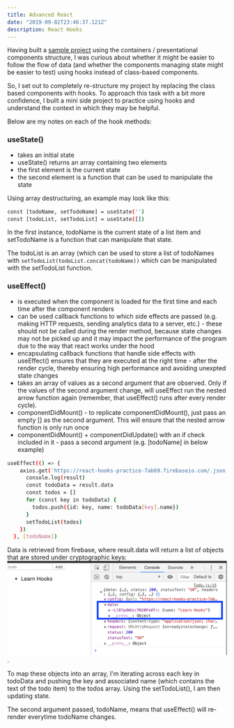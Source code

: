 ```yaml
---
title: Advanced React 
date: "2019-09-02T23:46:37.121Z"
description: React Hooks
---
```


Having built a [sample project](https://github.com/MaxRobertsDear/Buger-Builder-React) using the containers / presentational components structure, I was curious about whether it might be easier to follow the flow of data (and whether the components managing state might be easier to test) using hooks instead of class-based components. 

So, I set out to completely re-structure my project by replacing the class based components with hooks. To approach this task with a bit more confidence, I built a mini side project to practice using hooks and understand the context in which they may be helpful. 

Below are my notes on each of the hook methods:

### useState()

* takes an initial state
* useState() returns an array containing two elements
* the first element is the current state
* the second element is a function that can be used to manipulate the state

Using array destructuring, an example may look like this:
``` bash
const [todoName, setTodoName] = useState('')
const [todoList, setTodoList] = useState([])
```

In the first instance, todoName is the current state of a list item and setTodoName is a function that can manipulate that state. 

The todoList is an array (which can be used to store a list of todoNames with `setTodoList(todoList.concat(todoName))` which can be manipulated with the setTodoList function.

### useEffect()

* is executed when the component is loaded for the first time and each time after the component renders
* can be used callback functions to which side effects are passed (e.g. making HTTP requests, sending analytics data to a server, etc.) - these should not be called during the render method, because state changes may not be picked up and it may impact the performance of the program due to the way that react works under the hood
* encapsulating callback functions that handle side effects with useEffect() ensures that they are executed at the right time - after the render cycle, thereby ensuring high performance and avoiding unexpted state changes
* takes an array of values as a second argument that are observed. Only if the values of the second argument change, will useEffect run the nested arrow function again (remember, that useEffect() runs after every render cycle).
* componentDidMount() - to replicate componentDidMount(), just pass an empty [] as the second argument. This will ensure that the nested arrow function is only run once
* componentDidMount() + componentDidUpdate() with an if check included in it - pass a second argument (e.g. [todoName] in below example)

``` bash
useEffect(() => {
    axios.get('https://react-hooks-practice-7ab69.firebaseio.com/.json').then(result => {
      console.log(result)
      const todoData = result.data
      const todos = []
      for (const key in todoData) {
        todos.push({id: key, name: todoData[key].name})
      }
      setTodoList(todos)
    })
  }, [todoName])
  ```

Data is retrieved from firebase, where result.data will return a list of objects that are stored under cryptographic keys:
![response.data](./response-data.png). 

To map these objects into an array, I'm iterating across each key in todoData and pushing the key and associated name (which contains the text of the todo item) to the todos array. Using the setTodoList(), I am then updating state. 

The second argument passed, todoName, means that useEffect() will re-render everytime todoName changes.